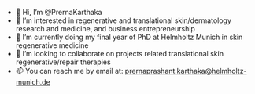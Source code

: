 - 👋 Hi, I’m @PrernaKarthaka
- 👀 I’m interested in regenerative and translational skin/dermatology research and medicine, and business entrepreneurship 
- 🌱 I’m currently doing my final year of PhD at Helmholtz Munich in skin regenerative medicine
- 💞️ I’m looking to collaborate on projects related translational skin regenerative/repair therapies
- 📫 You can reach me by email at: prernaprashant.karthaka@helmholtz-munich.de


